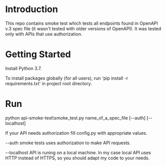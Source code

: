 # Introduction 
This repo contains smoke test which tests all endpoints found in OpenAPI v.3 spec file (it wasn't tested with older versions of OpenAPI). It was tested only with APIs that use authorization.
  
# Getting Started
Install Python 3.7.

To install packages globally (for all users),
run 'pip install -r requirements.txt' in project root directory.

# Run
python api-smoke-test\smoke_test.py name_of_a_spec_file [--auth] [--localhost]

If your API needs authorization fill config.py with appropriate values.

--auth smoke tests uses authorization to make API requests.

--localhost API is runing on a local machine. 
In my case local API uses HTTP instead of HTTPS, so you should adapt my code to your needs.
